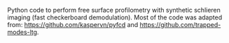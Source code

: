Python code to perform free surface profilometry with synthetic schlieren imaging (fast checkerboard demodulation). Most of the code was adapted from: https://github.com/kaspervn/pyfcd and https://github.com/trapped-modes-ltg.

